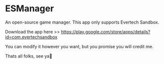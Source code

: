 # ESManager

An open-source game manager.
This app only supports Evertech Sandbox.

Download the app here >> https://play.google.com/store/apps/details?id=com.evertechsandbox

You can modify it however you want, but you promise you will credit me.

Thats all folks, see ya👋


